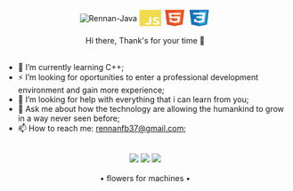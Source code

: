 <div style="display: inline_block" align="center"><br>
  <img align="center" alt="Rennan-Java" height="30" width="40" src="https://cdn.jsdelivr.net/gh/devicons/devicon/icons/java/java-original.svg">
  <img align="center" alt="Rennan-Js" height="30" width="40" src="https://raw.githubusercontent.com/devicons/devicon/master/icons/javascript/javascript-plain.svg">
  <img align="center" alt="Rennan-HTML" height="30" width="40" src="https://raw.githubusercontent.com/devicons/devicon/master/icons/html5/html5-original.svg">
  <img align="center" alt="Rennan-CSS" height="30" width="40" src="https://raw.githubusercontent.com/devicons/devicon/master/icons/css3/css3-original.svg">
</div>

<br>

<div align="center">
Hi there, Thank's for your time 👋
</div>

<br>

- 🌱 I’m currently learning C++;
- ⚡ I’m looking for oportunities to enter a professional development environment and gain more experience;
- 🤔 I’m looking for help with everything that i can learn from you;
- 💬 Ask me about how the technology are allowing the humankind to grow in a way never seen before;
- 📫 How to reach me: rennanfb37@gmail.com;

<br>

<div align="center">
  <a href="https://instagram.com/ftotherside" target="_blank"><img src="https://img.shields.io/badge/-Instagram-%23E4405F?style=for-the-badge&logo=instagram&logoColor=white" target="_blank"></a>
  <a href="https://www.linkedin.com/in/rennan-fernandes-a98522284/" target="_blank"><img src="https://img.shields.io/badge/-LinkedIn-%230077B5?style=for-the-badge&logo=linkedin&logoColor=white" target="_blank"></a>
  <a href = "mailto:rennanfb37@gmail.com"><img src="https://img.shields.io/badge/-Gmail-%23333?style=for-the-badge&logo=gmail&logoColor=white" target="_blank"></a>
</div>

<br>

<div align="center">
• flowers for machines •
</div>
